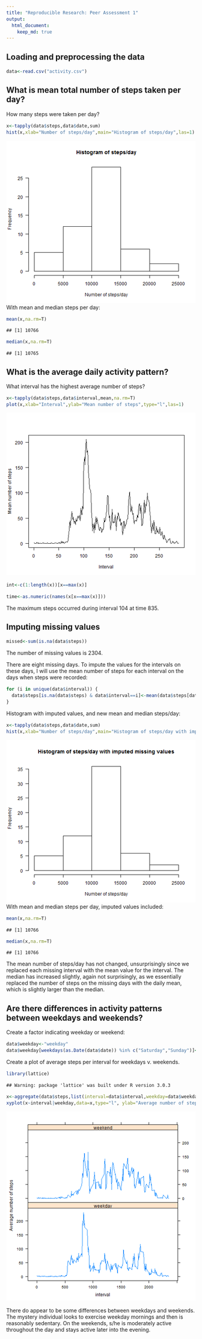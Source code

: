 ```yaml
---
title: "Reproducible Research: Peer Assessment 1"
output: 
  html_document:
    keep_md: true
---
```



## Loading and preprocessing the data


```r
data<-read.csv("activity.csv")
```

## What is mean total number of steps taken per day?

How many steps were taken per day?

```r
x<-tapply(data$steps,data$date,sum)
hist(x,xlab="Number of steps/day",main="Histogram of steps/day",las=1)
```

![plot of chunk unnamed-chunk-2](figure/unnamed-chunk-2.png) 
With mean and median steps per day:

```r
mean(x,na.rm=T)
```

```
## [1] 10766
```

```r
median(x,na.rm=T)
```

```
## [1] 10765
```


## What is the average daily activity pattern?

What interval has the highest average number of steps?


```r
x<-tapply(data$steps,data$interval,mean,na.rm=T)
plot(x,xlab="Interval",ylab="Mean number of steps",type="l",las=1)
```

![plot of chunk unnamed-chunk-3](figure/unnamed-chunk-3.png) 


```r
int<-c(1:length(x))[x==max(x)]
```

```r
time<-as.numeric(names(x[x==max(x)]))
```

The maximum steps occurred during interval 104 at time 835.


## Imputing missing values



```r
missed<-sum(is.na(data$steps))
```
The number of missing values is 2304.

There are eight missing days.  To impute the values for the intervals on these days, I will use the mean number of steps for each interval on the days when steps were recorded:


```r
for (i in unique(data$interval)) {
  data$steps[is.na(data$steps) & data$interval==i]<-mean(data$steps[data$interval==i],na.rm=T)
}
```
Histogram with imputed values, and new mean and median steps/day:

```r
x<-tapply(data$steps,data$date,sum)
hist(x,xlab="Number of steps/day",main="Histogram of steps/day with imputed missing values",las=1)
```

![plot of chunk unnamed-chunk-5](figure/unnamed-chunk-5.png) 
With mean and median steps per day, imputed values included:

```r
mean(x,na.rm=T)
```

```
## [1] 10766
```

```r
median(x,na.rm=T)
```

```
## [1] 10766
```
The mean number of steps/day has not changed, unsurprisingly since we replaced each missing interval with the mean value for the interval.  The median has increased slightly, again not surprisingly, as we essentially replaced the number of steps on the missing days with the daily mean, which is slightly larger than the median.   

## Are there differences in activity patterns between weekdays and weekends?

Create a factor indicating weekday or weekend:


```r
data$weekday<-"weekday"
data$weekday[weekdays(as.Date(data$date)) %in% c("Saturday","Sunday")]<-"weekend"
```

Create a plot of average steps per interval for weekdays v. weekends.

```r
library(lattice)
```

```
## Warning: package 'lattice' was built under R version 3.0.3
```

```r
x<-aggregate(data$steps,list(interval=data$interval,weekday=data$weekday),mean)
xyplot(x~interval|weekday,data=x,type="l", ylab="Average number of steps",layout=c(1,2))
```

![plot of chunk unnamed-chunk-7](figure/unnamed-chunk-7.png) 

There do appear to be some differences between weekdays and weekends. The mystery individual looks to exercise weekday mornings and then is reasonably sedentary.  On the weekends, s/he is moderately active throughout the day and stays active later into the evening.
